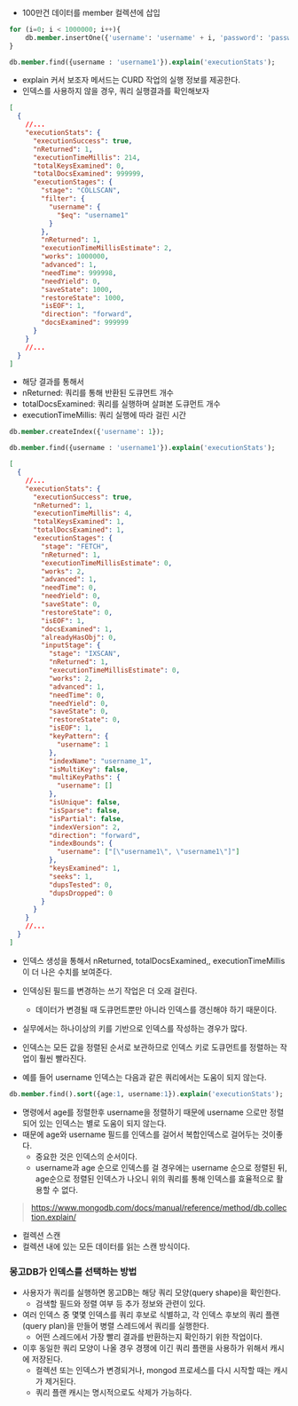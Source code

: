 ###


- 100만건 데이터를 member 컬렉션에 삽입
```sql
for (i=0; i < 1000000; i++){
    db.member.insertOne({'username': 'username' + i, 'password': 'password' + i, 'age': i });
}

db.member.find({username : 'username1'}).explain('executionStats');

```
- explain 커서 보조자 메서드는 CURD 작업의 실행 정보를 제공한다.
- 인덱스를 사용하지 않을 경우, 쿼리 실행결과를 확인해보자

```json
[
  {
    //...
    "executionStats": {
      "executionSuccess": true,
      "nReturned": 1,
      "executionTimeMillis": 214,
      "totalKeysExamined": 0,
      "totalDocsExamined": 999999,
      "executionStages": {
        "stage": "COLLSCAN",
        "filter": {
          "username": {
            "$eq": "username1"
          }
        },
        "nReturned": 1,
        "executionTimeMillisEstimate": 2,
        "works": 1000000,
        "advanced": 1,
        "needTime": 999998,
        "needYield": 0,
        "saveState": 1000,
        "restoreState": 1000,
        "isEOF": 1,
        "direction": "forward",
        "docsExamined": 999999
      }
    }
    //...
  }
]
```

- 해당 결과를 통해서 
- nReturned: 쿼리를 통해 반환된 도큐먼트 개수
- totalDocsExamined: 쿼리를 실행하며 살펴본 도큐먼트 개수
- executionTimeMillis: 쿼리 실행에 따라 걸린 시간


```sql
db.member.createIndex({'username': 1});

db.member.find({username : 'username1'}).explain('executionStats');
```

```json
[
  {
    //...
    "executionStats": {
      "executionSuccess": true,
      "nReturned": 1,
      "executionTimeMillis": 4,
      "totalKeysExamined": 1,
      "totalDocsExamined": 1,
      "executionStages": {
        "stage": "FETCH",
        "nReturned": 1,
        "executionTimeMillisEstimate": 0,
        "works": 2,
        "advanced": 1,
        "needTime": 0,
        "needYield": 0,
        "saveState": 0,
        "restoreState": 0,
        "isEOF": 1,
        "docsExamined": 1,
        "alreadyHasObj": 0,
        "inputStage": {
          "stage": "IXSCAN",
          "nReturned": 1,
          "executionTimeMillisEstimate": 0,
          "works": 2,
          "advanced": 1,
          "needTime": 0,
          "needYield": 0,
          "saveState": 0,
          "restoreState": 0,
          "isEOF": 1,
          "keyPattern": {
            "username": 1
          },
          "indexName": "username_1",
          "isMultiKey": false,
          "multiKeyPaths": {
            "username": []
          },
          "isUnique": false,
          "isSparse": false,
          "isPartial": false,
          "indexVersion": 2,
          "direction": "forward",
          "indexBounds": {
            "username": ["[\"username1\", \"username1\"]"]
          },
          "keysExamined": 1,
          "seeks": 1,
          "dupsTested": 0,
          "dupsDropped": 0
        }
      }
    }
    //...
  }
]
```

- 인덱스 생성을 통해서 nReturned, totalDocsExamined,, executionTimeMillis이 더 나은 수치를 보여준다.
- 인덱싱된 필드를 변경하는 쓰기 작업은 더 오래 걸린다.
  - 데이터가 변경될 때 도큐먼트뿐만 아니라 인덱스를 갱신해야 하기 때문이다.

- 실무에서는 하나이상의 키를 기반으로 인덱스를 작성하는 경우가 많다.
- 인덱스는 모든 값을 정렬된 순서로 보관하므로 인덱스 키로 도큐먼트를 정렬하는 작업이 훨씬 빨라진다.

- 예를 들어 username 인덱스는 다음과 같은 쿼리에서는 도움이 되지 않는다. 
```sql
db.member.find().sort({age:1, username:1}).explain('executionStats');
```
- 명령에서 age를 정렬한후 username을 정렬하기 때문에 username 으로만 정렬되어 있는 인덱스는 별로 도움이 되지 않는다.
- 때문에 age와 username 필드를 인덱스를 걸어서 복합인덱스로 걸어두는 것이좋다.
  - 중요한 것은 인덱스의 순서이다.
  - username과 age 순으로 인덱스를 걸 경우에는 username 순으로 정렬된 뒤, age순으로 정렬된 인덱스가 나오니 위의 쿼리를 통해 인덱스를 효율적으로 활용할 수 없다. 

> https://www.mongodb.com/docs/manual/reference/method/db.collection.explain/

- 컬렉션 스캔
- 컬렉션 내에 있는 모든 데이터를 읽는 스캔 방식이다.


### 몽고DB가 인덱스를 선택하는 방법

- 사용자가 쿼리를 실행하면 몽고DB는 해당 쿼리 모양(query shape)을 확인한다.
  - 검색할 필드와 정렬 여부 등 추가 정보와 관련이 있다.
- 여러 인덱스 중 몇몇 인덱스를 쿼리 후보로 식별하고, 각 인덱스 후보의 쿼리 플랜(query plan)을 만들어 병렬 스레드에서 쿼리를 실행한다.
  - 어떤 스레드에서 가장 빨리 결과를 반환하는지 확인하기 위한 작업이다.
- 이후 동일한 쿼리 모양이 나올 경우 경쟁에 이긴 쿼리 플랜을 사용하가 위해서 캐시에 저장된다.
  - 컬렉션 또는 인덱스가 변경되거나, mongod 프로세스를 다시 시작할 때는 캐시가 제거된다.
  - 쿼리 플랜 캐시는 명시적으로도 삭제가 가능하다.

